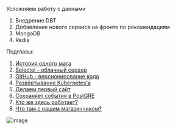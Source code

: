 Усложняем работу с данными

1. Внедрение DBT
2. Добавление нового сервиса на фронте по рекомендациям
3. MongoDB
4. Redis

Подглавы:

1. [История одного мага](#история)
2. [Selectel - облачный сервер](#selectel)
3. [GitHub - версионирование кода](#github)
4. [Развёртывание Kubernetes'а](#kubernetes) 
5. [Делаем первый сайт](#первый-сайт)
6. [Сохраняет события в PostGRE](#основные-сервисы)
7. [Кто же здесь работает?](#кто-работает)
8. [Что там с нашим магазинчиком? ](#завершение)

![image](https://github.com/user-attachments/assets/750171ed-16f7-4157-a01b-4ab917341b49)
